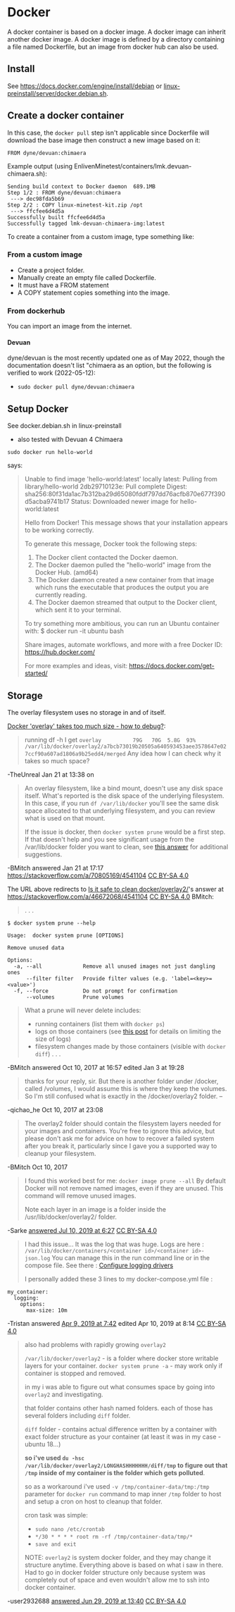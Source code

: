 # Docker

A docker container is based on a docker image. A docker image can
inherit another docker image. A docker image is defined by a directory
containing a file named Dockerfile, but an image from docker hub can
also be used.

## Install
See <https://docs.docker.com/engine/install/debian> or
[linux-preinstall/server/docker.debian.sh](../server/docker.debian.sh).

## Create a docker container

In this case, the `docker pull` step isn't applicable since
Dockerfile will download the base image then construct a new image
based on it:
```
FROM dyne/devuan:chimaera
```

Example output (using
EnlivenMinetest/containers/lmk.devuan-chimaera.sh):
```
Sending build context to Docker daemon  689.1MB
Step 1/2 : FROM dyne/devuan:chimaera
 ---> dec98fda5b69
Step 2/2 : COPY linux-minetest-kit.zip /opt
 ---> ffcfee6d4d5a
Successfully built ffcfee6d4d5a
Successfully tagged lmk-devuan-chimaera-img:latest
```

To create a container from a custom image, type something like:


### From a custom image
- Create a project folder.
- Manually create an empty file called Dockerfile.
- It must have a FROM statement
- A COPY statement copies something into the image.


### From dockerhub
You can import an image from the internet.
#### Devuan
dyne/devuan is the most recently updated one as of May 2022, though the
documentation doesn't list "chimaera as an option, but the following is
verified to work (2022-05-12):
- `sudo docker pull dyne/devuan:chimaera`


## Setup Docker

See docker.debian.sh in linux-preinstall
- also tested with Devuan 4 Chimaera

`sudo docker run hello-world`

says:

> Unable to find image 'hello-world:latest' locally
> latest: Pulling from library/hello-world
> 2db29710123e: Pull complete
> Digest: sha256:80f31da1ac7b312ba29d65080fddf797dd76acfb870e677f390d5acba9741b17
> Status: Downloaded newer image for hello-world:latest
>
> Hello from Docker!
> This message shows that your installation appears to be working correctly.
>
> To generate this message, Docker took the following steps:
>  1. The Docker client contacted the Docker daemon.
>  2. The Docker daemon pulled the "hello-world" image from the Docker Hub.
>     (amd64)
>  3. The Docker daemon created a new container from that image which runs the
>     executable that produces the output you are currently reading.
>  4. The Docker daemon streamed that output to the Docker client, which sent it
>     to your terminal.
>
> To try something more ambitious, you can run an Ubuntu container with:
>  $ docker run -it ubuntu bash
>
> Share images, automate workflows, and more with a free Docker ID:
>  https://hub.docker.com/
>
> For more examples and ideas, visit:
>  https://docs.docker.com/get-started/


## Storage
The overlay filesystem uses no storage in and of itself.

[Docker 'overlay' takes too much size - how to debug?](https://stackoverflow.com/questions/70802197/docker-overlay-takes-too-much-size-how-to-debug):
> running df -h I get
> `overlay          79G   70G  5.8G  93% /var/lib/docker/overlay2/a7bcb73019b20505a640593453aee3578647e027ccf90a607ad1806a9b25edd4/merged`
> Any idea how I can check why it takes so much space?

-TheUnreal Jan 21 at 13:38 on

> An overlay filesystem, like a bind mount, doesn't use any disk space itself. What's reported is the disk space of the underlying filesystem. In this case, if you run `df /var/lib/docker` you'll see the same disk space allocated to that underlying filesystem, and you can review what is used on that mount.
>
> If the issue is docker, then `docker system prune` would be a first
> step. If that doesn't help and you see significant usage from the
> /var/lib/docker folder you want to clean, see
> [this answer](https://stackoverflow.com/a/46672068/596285) for
> additional suggestions.

-BMitch answered Jan 21 at 17:17 <https://stackoverflow.com/a/70805169/4541104> [CC BY-SA 4.0](https://creativecommons.org/licenses/by-sa/4.0/)

The URL above redirects to [Is it safe to clean
docker/overlay2/](https://stackoverflow.com/questions/46672001/is-it-safe-to-clean-docker-overlay2/46672068#46672068)'s
answer at <https://stackoverflow.com/a/46672068/4541104>
[CC BY-SA 4.0](https://creativecommons.org/licenses/by-sa/4.0/) BMitch:
> . . .

```
$ docker system prune --help

Usage:  docker system prune [OPTIONS]

Remove unused data

Options:
  -a, --all             Remove all unused images not just dangling ones
      --filter filter   Provide filter values (e.g. 'label=<key>=<value>')
  -f, --force           Do not prompt for confirmation
      --volumes         Prune volumes
```
> What a prune will never delete includes:
>
> - running containers (list them with `docker ps`)
> - logs on those containers (see [this post](https://stackoverflow.com/a/42510314/596285) for details on limiting the size of logs)
> - filesystem changes made by those containers (visible with `docker diff`)
> . . .

-BMitch answered Oct 10, 2017 at 16:57 edited Jan 3 at 19:28

> thanks for your reply, sir. But there is another folder under /docker, called /volumes, I would assume this is where they keep the volumes. So I'm still confused what is exactly in the /docker/overlay2 folder. –

-qichao_he Oct 10, 2017 at 23:08

> The overlay2 folder should contain the filesystem layers needed for your images and containers. You're free to ignore this advice, but please don't ask me for advice on how to recover a failed system after you break it, particularly since I gave you a supported way to cleanup your filesystem.

-BMitch Oct 10, 2017

> I found this worked best for me:
> `docker image prune --all`
> By default Docker will not remove named images, even if they are unused. This command will remove unused images.
>
> Note each layer in an image is a folder inside the /usr/lib/docker/overlay2/ folder.

-Sarke [answered Jul 10, 2019 at 6:27](https://stackoverflow.com/a/56964541/4541104) [CC BY-SA 4.0](https://creativecommons.org/licenses/by-sa/4.0/)

> I had this issue... It was the log that was huge. Logs are here :
> `/var/lib/docker/containers/<container id>/<container id>-json.log`
> You can manage this in the run command line or in the compose file. See there : [Configure logging drivers](https://docs.docker.com/config/containers/logging/configure/)
>
> I personally added these 3 lines to my docker-compose.yml file :
```
my_container:
  logging:
    options:
      max-size: 10m
```

-Tristan answered [Apr 9, 2019 at 7:42](https://stackoverflow.com/a/55587497/4541104) edited Apr 10, 2019 at 8:14 [CC BY-SA 4.0](https://creativecommons.org/licenses/by-sa/4.0/)



> also had problems with rapidly growing `overlay2`
>
> `/var/lib/docker/overlay2` - is a folder where docker store writable layers for your container. `docker system prune -a` - may work only if container is stopped and removed.
>
> in my i was able to figure out what consumes space by going into `overlay2` and investigating.
>
> that folder contains other hash named folders. each of those has several folders including `diff` folder.
>
> `diff` folder - contains actual difference written by a container with exact folder structure as your container (at least it was in my case - ubuntu 18...)
>
> **so i've used `du -hsc /var/lib/docker/overlay2/LONGHASHHHHHHH/diff/tmp` to figure out that `/tmp` inside of my container is the folder which gets polluted**.
>
> so as a workaround i've used `-v /tmp/container-data/tmp:/tmp` parameter for `docker run` command to map inner `/tmp` folder to host and setup a cron on host to cleanup that folder.
>
> cron task was simple:
>
> -   `sudo nano /etc/crontab`
> -   `*/30 * * * * root rm -rf /tmp/container-data/tmp/*`
> -   `save and exit`
>
> NOTE: `overlay2` is system docker folder, and they may change it structure anytime. Everything above is based on what i saw in there. Had to go in docker folder structure only because system was completely out of space and even wouldn't allow me to ssh into docker container.

-user2932688 [answered Jun 29, 2019 at 13:40](https://stackoverflow.com/a/56817997/4541104) [CC BY-SA 4.0](https://creativecommons.org/licenses/by-sa/4.0/)


